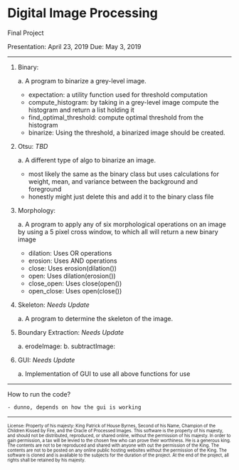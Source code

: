 # Digital Image Processing

Final Project

Presentation: April 23, 2019
Due: May 3, 2019

---

1. Binary:

   a. A program to binarize a grey-level image.

   - expectation: a utility function used for threshold computation
   - compute_histogram: by taking in a grey-level image compute the histogram and return a list holding it
   - find_optimal_threshold: compute optimal threshold from the histogram
   - binarize: Using the threshold, a binarized image should be created.

2. Otsu:
   _TBD_

   a. A different type of algo to binarize an image.

   - most likely the same as the binary class but uses calculations for weight, mean, and variance between the background and foreground
   - honestly might just delete this and add it to the binary class file

3. Morphology:

   a. A program to apply any of six morphological operations on an image by using a 5 pixel cross window, to which all will return a new binary image

   - dilation: Uses OR operations
   - erosion: Uses AND operations
   - close: Uses erosion(dilation())
   - open: Uses dilation(erosion())
   - close_open: Uses close(open())
   - open_close: Uses open(close())

4. Skeleton:
   _Needs Update_

   a. A program to determine the skeleton of the image.

5. Boundary Extraction:
   _Needs Update_

   a. erodeImage:
   b. subtractImage:

6. GUI:
   _Needs Update_

   a. Implementation of GUI to use all above functions for use

---

How to run the code?

    - dunno, depends on how the gui is working

---

<sub><sup>License: Property of his majesty: King Patrick of House Byrnes, Second of his Name, Champion of the Children Kissed by Fire, and the Oracle of Processed Images.
This software is the property of his majesty, and should not be distributed, reproduced, or shared online, without the permission of his majesty. In order to gain permission, a tax will be levied to the chosen few who can prove their worthiness. He is a generous king.
The contents are not to be reproduced and shared with anyone with out the permission of the King.
The contents are not to be posted on any online public hosting websites without the permission of the King.
The software is cloned and is available to the subjects for the duration of the project.
At the end of the project, all rights shall be retained by his majesty.</sub></sup>
